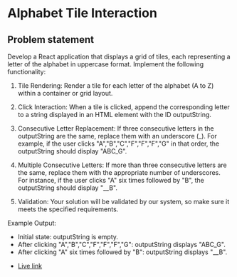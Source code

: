 # Alphabet Tile Interaction

## Problem statement

Develop a React application that displays a grid of tiles, each representing a letter of the alphabet in uppercase format. Implement the following functionality:

1. Tile Rendering: Render a tile for each letter of the alphabet (A to Z) within a container or grid layout.

2. Click Interaction: When a tile is clicked, append the corresponding letter to a string displayed in an HTML element with the ID outputString.

3. Consecutive Letter Replacement: If three consecutive letters in the outputString
   are the same, replace them with an underscore (\_). For example, if the user clicks "A","B","C","F","F","F","G" in that order, the outputString should display "ABC_G".

4. Multiple Consecutive Letters: If more than three consecutive letters are the same,
   replace them with the appropriate number of underscores. For instance, if the user clicks "A" six times followed by "B", the outputString should display "\_\_B".

5. Validation: Your solution will be validated by our system, so make sure it meets the specified requirements.

Example Output:

- Initial state: outputString is empty.
- After clicking "A","B","C","F","F","F","G": outputString displays "ABC_G".
- After clicking "A" six times followed by "B": outputString displays "\_\_B".

* [Live link](https://alphabet-tile-interaction-task.netlify.app/)
